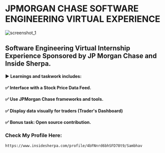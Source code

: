 # JPMORGAN CHASE SOFTWARE ENGINEERING VIRTUAL EXPERIENCE

![screenshot_1](https://www.insidesherpa.com/virtual-internships/prototype/R5iK7HMxJGBgaSbvk/Technology%20Virtual%20Experience)

## Software Engineering Virtual Internship Experience Sponsored by JP Morgan Chase and Inside Sherpa.

#### ▶️ Learnings and taskwork includes:

#### ✅ Interface with a Stock Price Data Feed.
#### ✅ Use JPMorgan Chase frameworks and tools.
#### ✅ Display data visually for traders (Trader's Dashboard)
#### ✅ Bonus task: Open source contribution.

### Check My Profile Here:
    
    https://www.insidesherpa.com/profile/4bFNnrd6bhSFD78t9/Sambhav

